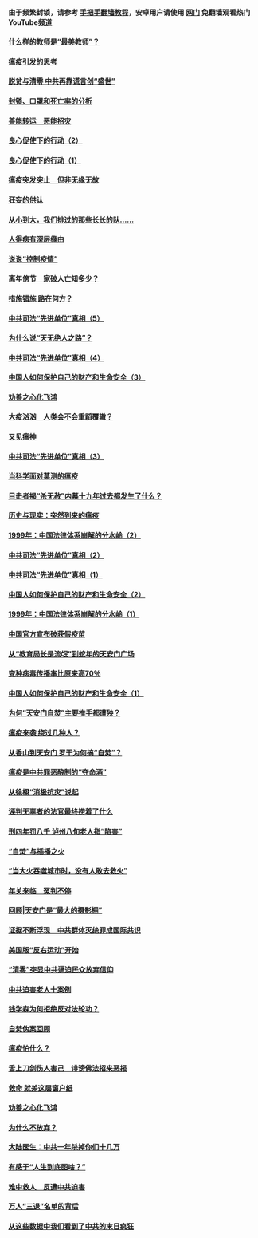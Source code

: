 #### 由于频繁封锁，请参考 [手把手翻墙教程](https://github.com/gfw-breaker/guides/wiki/)，安卓用户请使用 [网门](https://github.com/gfw-breaker/nogfw/blob/master/dl.md?t=03071500) 免翻墙观看热门YouTube频道 

#### [什么样的教师是“最美教师”？](../pages/19/421755.md?t=03071500) 

#### [瘟疫引发的思考](../pages/19/421594.md?t=03071500) 

#### [脱贫与清零 中共再靠谎言创“盛世”](../pages/19/421590.md?t=03071500) 

#### [封锁、口罩和死亡率的分析](../pages/19/421495.md?t=03071500) 

#### [善能转运　恶能招灾](../pages/19/421334.md?t=03071500) 

#### [良心促使下的行动（2）](../pages/19/421361.md?t=03071500) 

#### [良心促使下的行动（1）](../pages/19/421302.md?t=03071500) 

#### [瘟疫突发突止　但非无缘无故](../pages/19/421281.md?t=03071500) 

#### [狂妄的供认](../pages/19/421199.md?t=03071500) 

#### [从小到大，我们排过的那些长长的队……](../pages/19/421243.md?t=03071500) 

#### [人得病有深层缘由](../pages/19/420864.md?t=03071500) 

#### [说说“控制疫情”](../pages/19/420831.md?t=03071500) 

#### [离年傍节　家破人亡知多少？](../pages/19/420563.md?t=03071500) 

#### [措施错施  路在何方？](../pages/19/420076.md?t=03071500) 

#### [中共司法“先进单位”真相（5）](../pages/19/419453.md?t=03071500) 

#### [为什么说“天无绝人之路”？](../pages/19/419618.md?t=03071500) 

#### [中共司法“先进单位”真相（4）](../pages/19/419452.md?t=03071500) 

#### [中国人如何保护自己的财产和生命安全（3）](../pages/19/419405.md?t=03071500) 

#### [劝善之心化飞鸿](../pages/19/418758.md?t=03071500) 

#### [大疫汹汹　人类会不会重蹈覆辙？](../pages/19/419691.md?t=03071500) 

#### [又见瘟神](../pages/19/419225.md?t=03071500) 

#### [中共司法“先进单位”真相（3）](../pages/19/419451.md?t=03071500) 

#### [当科学面对莫测的瘟疫](../pages/19/419625.md?t=03071500) 

#### [目击者揭“杀无赦”内幕十九年过去都发生了什么？](../pages/19/419617.md?t=03071500) 

#### [历史与现实：突然到来的瘟疫](../pages/19/419619.md?t=03071500) 

#### [1999年：中国法律体系崩解的分水岭（2）](../pages/19/419455.md?t=03071500) 

#### [中共司法“先进单位”真相（2）](../pages/19/419450.md?t=03071500) 

#### [中共司法“先进单位”真相（1）](../pages/19/419449.md?t=03071500) 

#### [中国人如何保护自己的财产和生命安全（2）](../pages/19/419404.md?t=03071500) 

#### [1999年：中国法律体系崩解的分水岭（1）](../pages/19/419454.md?t=03071500) 

#### [中国官方宣布破获假疫苗](../pages/19/419504.md?t=03071500) 

#### [从“教育局长是流氓”到蛇年的天安门广场](../pages/19/419470.md?t=03071500) 

#### [变种病毒传播率比原来高70％](../pages/19/419456.md?t=03071500) 

#### [中国人如何保护自己的财产和生命安全（1）](../pages/19/419403.md?t=03071500) 

#### [为何“天安门自焚”主要推手都遭殃？](../pages/19/419348.md?t=03071500) 

#### [瘟疫来袭 绕过几种人？](../pages/19/419349.md?t=03071500) 

#### [从香山到天安门 罗干为何搞“自焚”？](../pages/19/419270.md?t=03071500) 

#### [瘟疫是中共罪恶酿制的“夺命酒”](../pages/19/419223.md?t=03071500) 

#### [从徐栩“消极抗灾”说起](../pages/19/419224.md?t=03071500) 

#### [诬判无辜者的法官最终捞着了什么](../pages/19/419268.md?t=03071500) 

#### [刑四年罚八千 泸州八旬老人指“陷害”](../pages/19/419232.md?t=03071500) 

#### [“自焚”与插播之火](../pages/19/419226.md?t=03071500) 

#### [“当大火吞噬城市时，没有人敢去救火”](../pages/19/419077.md?t=03071500) 

#### [年关来临　冤判不停](../pages/19/419093.md?t=03071500) 

#### [回顾|天安门是“最大的摄影棚”](../pages/19/380866.md?t=03071500) 

#### [证据不断浮现　中共群体灭绝罪成国际共识](../pages/19/419031.md?t=03071500) 

#### [美国版“反右运动”开始](../pages/19/419030.md?t=03071500) 

#### [“清零”突显中共逼迫民众放弃信仰](../pages/19/418995.md?t=03071500) 

#### [中共迫害老人十案例](../pages/19/418831.md?t=03071500) 

#### [钱学森为何拒绝反对法轮功？](../pages/19/418905.md?t=03071500) 

#### [自焚伪案回顾](../pages/19/418799.md?t=03071500) 

#### [瘟疫怕什么？](../pages/19/418800.md?t=03071500) 

#### [舌上刀剑伤人害己　诽谤佛法招来恶报](../pages/19/418731.md?t=03071500) 

#### [救命 就差这层窗户纸](../pages/19/418706.md?t=03071500) 

#### [劝善之心化飞鸿](../pages/19/416766.md?t=03071500) 

#### [为什么不放弃？](../pages/19/418691.md?t=03071500) 

#### [大陆医生：中共一年杀掉你们十几万](../pages/19/418670.md?t=03071500) 

#### [有感于“人生到底图啥？”](../pages/19/418624.md?t=03071500) 

#### [难中救人　反遭中共迫害](../pages/19/418414.md?t=03071500) 

#### [万人“三退”名单的背后](../pages/19/418505.md?t=03071500) 

#### [从这些数据中我们看到了中共的末日疯狂](../pages/19/418420.md?t=03071500) 

